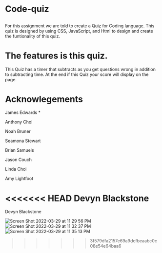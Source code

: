 # Code-quiz
##
For this assignment we are told to create a Quiz for Coding language. This quiz is designed by using CSS, JavaScript, and Html to design and create the funtionality of this quiz.


# The features is this quiz.
This Quiz has a timer that subtracts as you get questions wrong in addition to subtracting time. 
At the end if this Quiz your score will display on the page. 

# Acknowlegements

James Edwards *

Anthony Choi

Noah Bruner

Seamona Stewart 

Brian Samuels

Jason Couch

Linda Choi

Amy Lightfoot 

<<<<<<< HEAD
Devyn Blackstone
=======
Devyn Blackstone

![Screen Shot 2022-03-29 at 11 29 56 PM](https://user-images.githubusercontent.com/97471253/160746331-65914fe7-b195-4635-9735-be6b5a381eed.png)
![Screen Shot 2022-03-29 at 11 32 37 PM](https://user-images.githubusercontent.com/97471253/160746437-557c8f10-be62-411d-8d25-399479ca243f.png)
![Screen Shot 2022-03-29 at 11 35 13 PM](https://user-images.githubusercontent.com/97471253/160746451-2d66417e-0501-44df-a3e5-fd1d5b5a268f.png)
>>>>>>> 3f579dfa2157e69a9dcfbeaabc0c08e54e64baa6

